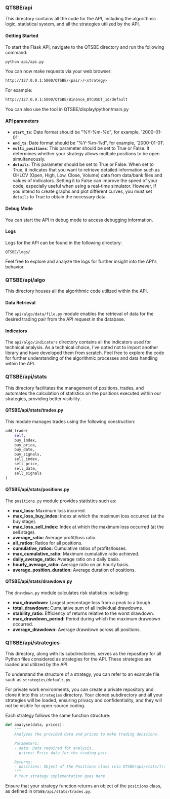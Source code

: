 ### QTSBE/api

This directory contains all the code for the API, including the algorithmic logic, statistical system, and all the strategies utilized by the API.

#### Getting Started
To start the Flask API, navigate to the QTSBE directory and run the following command:

```bash
python api/api.py
```

You can now make requests via your web browser:

```bash
http://127.0.0.1:5000/QTSBE/<pair>/<strategy>
```

For example:

```bash
http://127.0.0.1:5000/QTSBE/Binance_BTCUSDT_1d/default
```

You can also use the tool in QTSBE/display/python/main.py

#### API parameters
- **`start_ts`**: Date format should be "%Y-%m-%d", for example, '2000-01-01'.
- **`end_ts`**: Date format should be "%Y-%m-%d", for example, '2000-01-01'.
- **`multi_positions`**: This parameter should be set to True or False. It determines whether your strategy allows multiple positions to be open simultaneously.
- **`details`**: This parameter should be set to True or False. When set to True, it indicates that you want to retrieve detailed information such as OHLCV (Open, High, Low, Close, Volume) data from data/bank files and values of indicators. Setting it to False can improve the speed of your code, especially useful when using a real-time simulator. However, if you intend to create graphs and plot different curves, you must set `details` to True to obtain the necessary data.

#### Debug Mode
You can start the API in debug mode to access debugging information. 

#### Logs
Logs for the API can be found in the following directory:

```
QTSBE/logs/
```

Feel free to explore and analyze the logs for further insight into the API's behavior.

### QTSBE/api/algo
This directory houses all the algorithmic code utilized within the API.

#### Data Retrieval
The `api/algo/data/file.py` module enables the retrieval of data for the desired trading pair from the API request in the database.

#### Indicators
The `api/algo/indicators` directory contains all the indicators used for technical analysis. As a technical choice, I've opted not to import another library and have developed them from scratch.
Feel free to explore the code for further understanding of the algorithmic processes and data handling within the API.

### QTSBE/api/stats

This directory facilitates the management of positions, trades, and automates the calculation of statistics on the positions executed within our strategies, providing better visibility.

#### QTSBE/api/stats/trades.py
This module manages trades using the following construction:

```python
add_trade(
    self,
    buy_index,
    buy_price,
    buy_date,
    buy_signals,
    sell_index,
    sell_price,
    sell_date,
    sell_signals
)
```

#### QTSBE/api/stats/positions.py
The `positions.py` module provides statistics such as:

- **max_loss:** Maximum loss incurred.
- **max_loss_buy_index:** Index at which the maximum loss occurred (at the buy stage).
- **max_loss_sell_index:** Index at which the maximum loss occurred (at the sell stage).
- **average_ratio:** Average profit/loss ratio.
- **all_ratios:** Ratios for all positions.
- **cumulative_ratios:** Cumulative ratios of profits/losses.
- **max_cumulative_ratio:** Maximum cumulative ratio achieved.
- **daily_average_ratio:** Average ratio on a daily basis.
- **hourly_average_ratio:** Average ratio on an hourly basis.
- **average_position_duration:** Average duration of positions.

#### QTSBE/api/stats/drawdown.py
The `drawdown.py` module calculates risk statistics including:

- **max_drawdown:** Largest percentage loss from a peak to a trough.
- **total_drawdown:** Cumulative sum of all individual drawdowns.
- **stability_ratio:** Efficiency of returns relative to the worst drawdown.
- **max_drawdown_period:** Period during which the maximum drawdown occurred.
- **average_drawdown:** Average drawdown across all positions.

### QTSBE/api/strategies

This directory, along with its subdirectories, serves as the repository for all Python files considered as strategies for the API. These strategies are loaded and utilized by the API.

To understand the structure of a strategy, you can refer to an example file such as `strategies/default.py`.

For private work environments, you can create a private repository and clone it into this `strategies` directory. Your cloned subdirectory and all your strategies will be loaded, ensuring privacy and confidentiality, and they will not be visible for open-source coding.

Each strategy follows the same function structure:

```python
def analyse(data, prices):
    """
    Analyzes the provided data and prices to make trading decisions.

    Parameters:
    - data: Data required for analysis.
    - prices: Price data for the trading pair.

    Returns:
    - positions: Object of the Positions class (via QTSBE/api/stats/trades.py).
    """
    # Your strategy implementation goes here
```

Ensure that your strategy function returns an object of the `positions` class, as defined in `QTSBE/api/stats/trades.py`.



